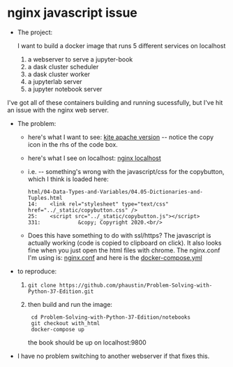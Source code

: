 # nginx javascript issue

* The project:

  I want to build a docker image that runs 5 different services on localhost

  1. a webserver to serve a jupyter-book
  2. a dask cluster scheduler
  3. a dask cluster worker
  4. a jupyterlab server
  5. a jupyter notebook server

I've got all of these containers building and running sucessfully, but I've hit an issue with the nginx web server.

* The problem:
  
  - here's what I want to see: [kite apache version](https://clouds.eos.ubc.ca/~phil/docs/problem_solving/04-Data-Types-and-Variables/04.05-Dictionaries-and-Tuples.html) -- notice the copy icon in the rhs of the code box.
  - here's what I see on localhost:  [nginx localhost](local_host_trouble.png)
   
  - i.e. -- something's wrong with the javascript/css for the copybutton, which I think is loaded here:


        html/04-Data-Types-and-Variables/04.05-Dictionaries-and-Tuples.html
        14:    <link rel="stylesheet" type="text/css" href="../_static/copybutton.css" />
        25:    <script src="../_static/copybutton.js"></script>
        331:            &copy; Copyright 2020.<br/>


  - Does this have something to do with ssl/https?  The javascript is actually working (code is copied to clipboard on click).  It also looks fine when you just open the html files with chrome.  The nginx.conf I'm using is:  [nginx.conf](https://github.com/phaustin/Problem-Solving-with-Python-37-Edition/blob/with_html/notebooks/docker_webserver/nginx.conf) and here is the [docker-compose.yml](https://github.com/phaustin/Problem-Solving-with-Python-37-Edition/blob/with_html/notebooks/docker-compose.yml)

* to reproduce:

  1. `git clone https://github.com/phaustin/Problem-Solving-with-Python-37-Edition.git`
  2. then build and run the image:

          cd Problem-Solving-with-Python-37-Edition/notebooks
          git checkout with_html
          docker-compose up
          
      the book should be up on localhost:9800

* I have no problem switching to another webserver if that fixes this.



